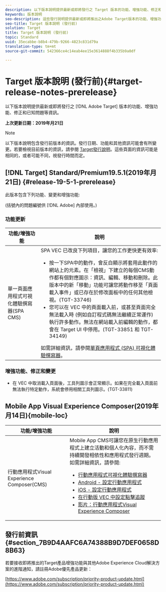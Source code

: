 ```yaml
---
description: 以下版本說明提供最新或即將發行之 Target 版本的功能、增強功能、修正和已知問題等資訊。
keywords: 版本說明
seo-description: 這些發行說明提供最新或即將推出之Adobe Target版本的功能、增強功能、修正和已知問題的相關資訊
seo-title: Target 版本說明 (發行前)
solution: Target
title: Target 版本說明 (發行前)
topic: Standard
uuid: 35ecabbe-b8b4-479b-9266-4823c831d79a
translation-type: tm+mt
source-git-commit: 542366ce4c14eab4ee15e3614888f4b335b9a0df

---
```



# Target 版本說明 (發行前){#target-release-notes-prerelease}

以下版本說明提供最新或即將發行之 [!DNL Adobe Target] 版本的功能、增強功能、修正和已知問題等資訊。

**上次更新日期：2019年月21日**

>[!NOTE]
>
>以下版本說明包含發行前版本的資訊。發行日期、功能和其他資訊可能會有所變更。若要檢視目前版本的資訊，請參閱 [Target發行說明](release-notes.md)。這些頁面的資訊可能是相同的，或者可能不同，視發行時間而定。

## [!DNL Target] Standard/Premium19.5.1(2019年月21日) {#release-19-5-1-prerelease}

此版本包含下列功能、變更和增強功能:

(括號內的問題編號供 [!DNL Adobe] 內部使用。)

### 功能更新

| 功能/增強功能 | 說明 |
| --- | --- |
| 單一頁面應用程式可視化體驗撰寫器(SPA CMS) | SPA VEC 已改良下列項目，讓您的工作更快更有效率: <ul><li>按一下SPA中的動作，會反白顯示將套用此動作的網站上的元素。在「檢視」下建立的每個CMS動作都有個對應圖示：資訊、編輯、移動和刪除。此版本中的新「移動」功能可讓您將動作移至「頁面載入事件」或已存在於修改面板中的任何其他檢視。(TGT-33746)</li><li>您可以在 VEC 中的頁面載入前，或甚至頁面完全無法載入時 (例如自訂程式碼無法繼續正常運作) 執行許多動作。無法在網站載入前編輯的動作，都會在 Target UI 中停用。(TGT-33851 和 TGT-34149)</li></ul>如需詳細資訊，請參閱[單頁應用程式 (SPA) 可視化體驗撰寫器](/help/c-experiences/spa-visual-experience-composer.md)。 |

### 增強功能、修正和變更

* 在 VEC 中取消載入頁面後，工具列圖示會正常顯示。如果在完全載入頁面前無法執行特定動作，系統會停用相關工具列圖示。(TGT-33811)

## Mobile App Visual Experience Composer(2019年月14日){mobile-loc}

| 功能/增強功能 | 說明 |
| --- | --- |
| 行動應用程式Visual Experience Composer(CMS) | Mobile App CMS可讓您在原生行動應用程式上建立活動和個人化內容，而不需持續開發相依性和應用程式發行週期。<br>如需詳細資訊，請參閱:<ul><li>[行動應用程式可視化體驗撰寫器](/help/c-target-mobile-app/c-mobile-visual-experience-composer/mobile-visual-experience-composer.md)</li><li>[Android - 設定行動應用程式](/help/c-target-mobile-app/c-mobile-visual-experience-composer/mobile-visual-experience-composer-android.md)</li><li>[iOS - 設定行動應用程式](/help/c-target-mobile-app/c-mobile-visual-experience-composer/mobile-visual-experience-composer-ios.md)</li><li>[在行動版 VEC 中設定點擊追蹤](/help/c-target-mobile-app/c-mobile-visual-experience-composer/set-up-click-tracking-in-the-mobile-vec.md)</li><li>[影片：行動應用程式Visual Experience Composer](/help/c-target-mobile-app/c-mobile-visual-experience-composer/mobile-visual-experience-composer.md#video)</li></ul> |

## 發行前資訊 {#section_7B9D4AAFC6A74388B9D7DEF0658D8B63}

若要接收即將推出的Target產品增強功能與其他Adobe Experience Cloud解決方案的進階通知，請註冊Adobe優先產品更新：

[https://www.adobe.com/subscription/priority-product-update.html](https://www.adobe.com/subscription/priority-product-update.html)
